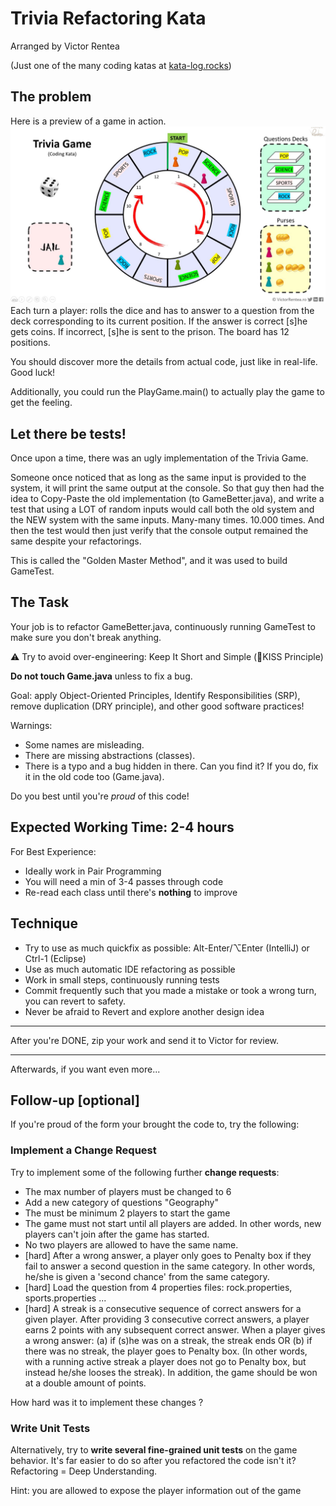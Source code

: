 # Trivia Refactoring Kata
Arranged by Victor Rentea

(Just one of the many coding katas at [kata-log.rocks](https://kata-log.rocks/))

## The problem
Here is a preview of a game in action.
![Trivia Game Picture](art/trivia.jpg)
Each turn a player: rolls the dice and has to answer to a question from the deck corresponding to its current position. If the answer is correct [s]he gets coins. If incorrect, [s]he is sent to the prison. The board has 12 positions.

You should discover more the details from actual code, just like in real-life. Good luck!

Additionally, you could run the PlayGame.main() to actually play the game to get the feeling.

## Let there be tests!
Once upon a time, there was an ugly implementation of the Trivia Game.

Someone once noticed that as long as the same input is provided to the system, 
it will print the same output at the console. So that guy then had the idea to 
Copy-Paste the old implementation (to GameBetter.java), and write a test
that using a LOT of random inputs would call both the old system and the NEW system with the same inputs.
Many-many times. 10.000 times. And then the test would then just verify that the console output 
remained the same despite your refactorings.

This is called the "Golden Master Method", and it was used to build GameTest. 

## The Task
Your job is to refactor GameBetter.java, continuously running GameTest to make sure you don't break anything.

⚠️ Try to avoid over-engineering: Keep It Short and Simple (💋KISS Principle)

**Do not touch Game.java** unless to fix a bug.

Goal: apply Object-Oriented Principles, Identify Responsibilities (SRP), remove duplication (DRY principle), and other good software practices! 

Warnings:
- Some names are misleading.
- There are missing abstractions (classes).
- There is a typo and a bug hidden in there. Can you find it? If you do, fix it in the old code too (Game.java).

Do you best until you're *proud* of this code!

## Expected Working Time: 2-4 hours
For Best Experience:
- Ideally work in Pair Programming
- You will need a min of 3-4 passes through code
- Re-read each class until there's **nothing** to improve


## Technique
- Try to use as much quickfix as possible: Alt-Enter/⌥Enter (IntelliJ) or Ctrl-1 (Eclipse) 
- Use as much automatic IDE refactoring as possible
- Work in small steps, continuously running tests
- Commit frequently such that you made a mistake or took a wrong turn, you can revert to safety. 
- Never be afraid to Revert and explore another design idea

***
After you're DONE, zip your work and send it to Victor for review.
***

Afterwards, if you want even more...

## Follow-up [optional]

If you're proud of the form your brought the code to, try the following:

### Implement a Change Request
Try to implement some of the following further **change requests**:
- The max number of players must be changed to 6
- Add a new category of questions "Geography"
- The must be minimum 2 players to start the game
- The game must not start until all players are added. In other words, new players can't join after the game has started.
- No two players are allowed to have the same name.
- [hard] After a wrong answer, a player only goes to Penalty box if they fail to answer a second question in the same category. In other words, he/she is given a 'second chance' from the same category.
- [hard] Load the question from 4 properties files: rock.properties, sports.properties ... 
- [hard] A streak is a consecutive sequence of correct answers for a given player. After providing 3 consecutive correct answers, a player earns 2 points with any subsequent correct answer. When a player gives a wrong answer: (a) if (s)he was on a streak, the streak ends OR (b) if there was no streak, the player goes to Penalty box. (In other words, with a running active streak a player does not go to Penalty box, but instead he/she looses the streak). In addition, the game should be won at a double amount of points.

How hard was it to implement these changes ?

### Write Unit Tests
Alternatively, try to **write several fine-grained unit tests**
on the game behavior. It's far easier to do so after you 
refactored the code isn't it? Refactoring = Deep Understanding.

Hint: you are allowed to expose the player information out of the game


